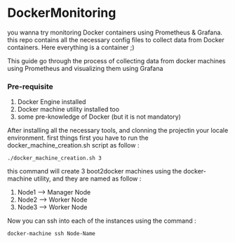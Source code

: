 # DockerMonitoring
you wanna try monitoring Docker containers using Prometheus &amp; Grafana. this repo contains all the necessary 
config files to collect data from Docker containers. Here everything is a container ;) 

This guide go through the process of collecting data from docker machines using Prometheus and visualizing them using Grafana

### Pre-requisite
1. Docker Engine installed
2. Docker machine utility installed too
3. some pre-knowledge of Docker (but it is not mandatory)

After installing all the necessary tools, and clonning the projectin your locale environment. first things first you have to run the docker_machine_creation.sh script as follow : 

```
./docker_machine_creation.sh 3
```

this command will create 3 boot2docker machines using the docker-machine utility, and they are named as follow : 
1. Node1 --> Manager Node
2. Node2 --> Worker Node
3. Node3 --> Worker Node

Now you can ssh into each of the instances using the command : 
```
docker-machine ssh Node-Name
```
